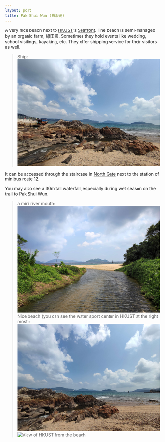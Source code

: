 ```yaml
---
layout: post
title: Pak Shui Wun (白水碗)
---
```

A very nice beach next to [HKUST](/_pages/places/chapter0/HKUST_content.md)'s [Seafront](). The beach is semi-managed by an organic farm, 綠田園. Sometimes they hold events like wedding, school visitings, kayaking, etc. They offer shipping service for their visitors as well.

> Ship:
![Ship in Pak Shui Wun](/media/ship.jpg)

It can be accessed through the staircase in [North Gate](../chapter0/North_Gate.md) next to the station of minibus route [12](/_pages/Transports/Transports.md).

You may also see a 30m tall waterfall, especially during wet season on the trail to Pak Shui Wun.

> a mini river mouth:
![Inside Pak Shui Wun](/media/insidePakShuiWun.jpg)
> Nice beach (you can see the water sport center in HKUST at the right most):
![Inside Pak Shui Wun](/media/Pakshuiwun2.jpg)
![View of HKUST from the beach](/media/pak_shui_wun.png)
